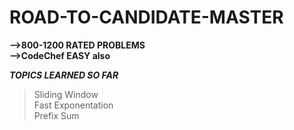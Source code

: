 # ROAD-TO-CANDIDATE-MASTER
**-->800-1200 RATED PROBLEMS**\
**-->CodeChef EASY also**


_**TOPICS LEARNED SO FAR**_
 > Sliding Window\
 > Fast Exponentation\
 > Prefix Sum
